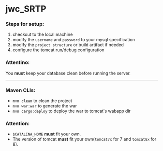 # jwc_SRTP

### Steps for setup:

1. checkout to the local machine
2. modify the `username` and `password` to your mysql specification
3. modify the `project structure` or build artifact if needed
4. configure the tomcat run/debug configuration

### Attentino:

You **must** keep your database clean before running the server.

----

### Maven CLIs:

+ `mvn clean` to clean the project
+ `mvn war:war` to generate the war
+ `mvn cargo:deploy` to deploy the war to tomcat's wabapp dir

### Attention:

+ `$CATALINA_HOME` **must** fit your own.
+ The version of tomcat **must** fit your own(`tomcat7x` for 7 and `tomcat8x` for 8).